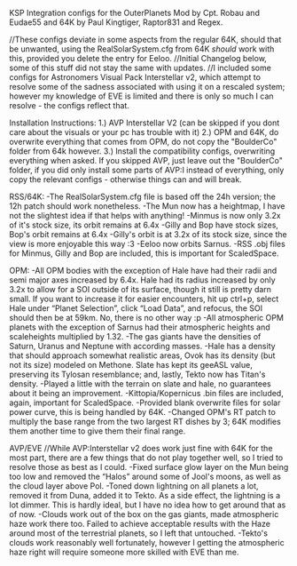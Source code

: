 KSP Integration configs for the OuterPlanets Mod by Cpt. Robau and Eudae55 and 64K by Paul Kingtiger, Raptor831 and Regex.

//These configs deviate in some aspects from the regular 64K, should that be unwanted,
  using the RealSolarSystem.cfg from 64K *should* work with this, provided you delete the entry for Eeloo. 
//Initial Changelog below, some of this stuff did not stay the same with updates.
//I included some configs for Astronomers Visual Pack Interstellar v2, which attempt to resolve some of the sadness associated
  with using it on a rescaled system; however my knowledge of EVE is limited and there is only so much I can resolve - the configs
  reflect that.


Installation Instructions:
1.) AVP Interstellar V2 (can be skipped if you dont care about the visuals or your pc has trouble with it)
2.) OPM and 64K, do overwrite everything that comes from OPM, do not copy the "BoulderCo" folder from 64k however.
3.) Install the compatibility configs, overwriting everything when asked. If you skipped AVP, just leave out the "BoulderCo" folder,
    if you did only install some parts of AVP:I instead of everything, only copy the relevant configs - otherwise things can
    and will break.


RSS/64K:
-The RealSolarSystem.cfg file is based off the 24h version; the 12h patch should work nonetheless.
-The Mun now has a heightmap, I have not the slightest idea if that helps with anything! 
-Minmus is now only 3.2x of it's stock size, its orbit remains at 6.4x
-Gilly and Bop have stock sizes, Bop's orbit remains at 6.4x
-Gilly's orbit is at 3.2x of its stock size, since the view is more enjoyable this way :3
-Eeloo now orbits Sarnus.
-RSS .obj files for Minmus, Gilly and Bop are included, this is important for ScaledSpace.

OPM:
-All OPM bodies with the exception of Hale have had their radii and semi major axes increased by 6.4x. Hale had its radius increased by only 3.2x to allow for a SOI outside of its surface, though it still is pretty darn small. If you want to increase it for easier encounters, hit up ctrl+p, select Hale under “Planet Selection”, click “Load Data”, and refocus, the SOI should then be at 59km. No, there is no other way :p
-All atmospheric OPM planets with the exception of Sarnus had their atmospheric heights and scaleheights multiplied by 1.32. 
-The gas giants have the densities of Saturn, Uranus and Neptune with according masses. 
-Hale has a density that should approach somewhat realistic areas, Ovok has its density (but not its size) modeled on Methone. Slate has kept its geeASL value, preserving its Tylosan resemblance; and, lastly, Tekto now has Titan's density.
-Played a little with the terrain on slate and hale, no guarantees about it being an improvement.
-Kittopia/Kopernicus .bin files are included, again, important for ScaledSpace.
-Provided blank overwrite files for solar power curve, this is being handled by 64K.
-Changed OPM's RT patch to multiply the base range from the two largest RT dishes by 3; 64K modifies them another time to give them their final range.

AVP/EVE
//While AVP:Interstellar v2 does work just fine with 64K for the most part, there are a few things that do not play together well, so I tried to resolve those as best as I could. 
-Fixed surface glow layer on the Mun being too low and removed the “Halos” around some of Jool's moons, as well as the cloud layer above Pol.
-Toned down lightning on all planets a lot, removed it from Duna, added it to Tekto. As a side effect, the lightning is a lot dimmer. This is hardly ideal, but I have no idea how to get around that as of now. 
-Clouds work out of the box on the gas giants, made atmospheric haze work there too. Failed to achieve acceptable results with the Haze around most of the terrestrial planets, so I left that untouched.
-Tekto's clouds work reasonably well fortunately, however I getting the atmospheric haze right will require someone more skilled with EVE than me.

